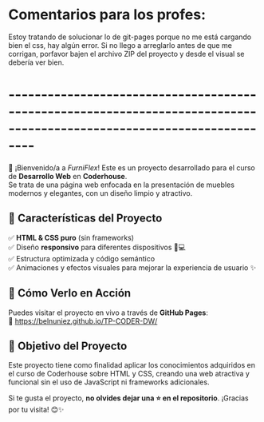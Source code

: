 # **Comentarios para los profes:**
Estoy tratando de solucionar lo de git-pages porque no me está cargando bien el css, hay algún error. Si no llego a arreglarlo antes de que me corrigan, porfavor bajen el archivo ZIP del proyecto y desde el visual se debería ver bien.  


# ----------------------------------------------------------------------------------------------------------------------

🚀 ¡Bienvenido/a a *FurniFlex*! Este es un proyecto desarrollado para el curso de **Desarrollo Web** en **Coderhouse**.  
Se trata de una página web enfocada en la presentación de muebles modernos y elegantes, con un diseño limpio y atractivo.  

## 🌟 **Características del Proyecto**  
✅ **HTML & CSS puro** (sin frameworks)  
✅ Diseño **responsivo** para diferentes dispositivos 📱💻  
✅ Estructura optimizada y código semántico  
✅ Animaciones y efectos visuales para mejorar la experiencia de usuario ✨  
  
## 🚀 **Cómo Verlo en Acción**  
Puedes visitar el proyecto en vivo a través de **GitHub Pages**:  
🔗 https://belnuniez.github.io/TP-CODER-DW/

## 🎯 **Objetivo del Proyecto**  
Este proyecto tiene como finalidad aplicar los conocimientos adquiridos en el curso de Coderhouse sobre HTML y CSS, creando una web atractiva y funcional sin el uso de JavaScript ni frameworks adicionales.  

Si te gusta el proyecto, **no olvides dejar una ⭐ en el repositorio**. ¡Gracias por tu visita! 😊✨  
